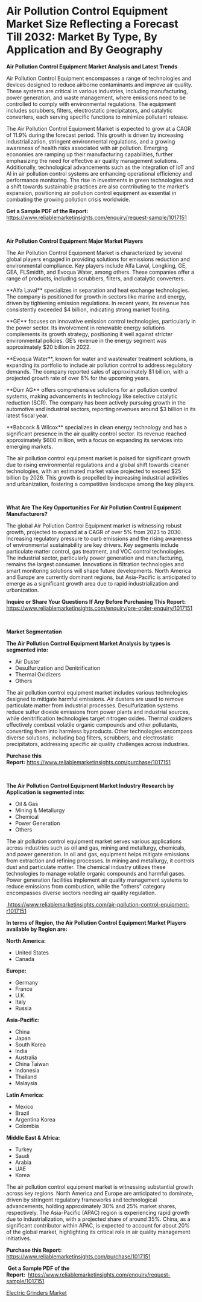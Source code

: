 <p><h1>Air Pollution Control Equipment Market Size Reflecting a Forecast Till 2032: Market By Type, By Application and By Geography</h1></p><p><strong>Air Pollution Control Equipment Market Analysis and Latest Trends</strong></p>
<p><p>Air Pollution Control Equipment encompasses a range of technologies and devices designed to reduce airborne contaminants and improve air quality. These systems are critical in various industries, including manufacturing, power generation, and waste management, where emissions need to be controlled to comply with environmental regulations. The equipment includes scrubbers, filters, electrostatic precipitators, and catalytic converters, each serving specific functions to minimize pollutant release.</p><p>The Air Pollution Control Equipment Market is expected to grow at a CAGR of 11.9% during the forecast period. This growth is driven by increasing industrialization, stringent environmental regulations, and a growing awareness of health risks associated with air pollution. Emerging economies are ramping up their manufacturing capabilities, further emphasizing the need for effective air quality management solutions. Additionally, technological advancements such as the integration of IoT and AI in air pollution control systems are enhancing operational efficiency and performance monitoring. The rise in investments in green technologies and a shift towards sustainable practices are also contributing to the market's expansion, positioning air pollution control equipment as essential in combating the growing pollution crisis worldwide.</p></p>
<p><strong>Get a Sample PDF of the Report:&nbsp;</strong> <a href="https://www.reliablemarketinsights.com/enquiry/request-sample/1017151?utm_campaign=2531&utm_medium=2&utm_source=Github&utm_content=ia&utm_term=09042025&utm_id=air-pollution-control-equipment">https://www.reliablemarketinsights.com/enquiry/request-sample/1017151</a></p>
<p>&nbsp;</p>
<p><strong>Air Pollution Control Equipment Major Market Players</strong></p>
<p><p>The Air Pollution Control Equipment Market is characterized by several global players engaged in providing solutions for emissions reduction and environmental compliance. Key players include Alfa Laval, Longking, GE, GEA, FLSmidth, and Evoqua Water, among others. These companies offer a range of products, including scrubbers, filters, and catalytic converters.</p><p>**Alfa Laval** specializes in separation and heat exchange technologies. The company is positioned for growth in sectors like marine and energy, driven by tightening emission regulations. In recent years, its revenue has consistently exceeded $4 billion, indicating strong market footing.</p><p>**GE** focuses on innovative emission control technologies, particularly in the power sector. Its involvement in renewable energy solutions complements its growth strategy, positioning it well against stricter environmental policies. GE’s revenue in the energy segment was approximately $20 billion in 2022.</p><p>**Evoqua Water**, known for water and wastewater treatment solutions, is expanding its portfolio to include air pollution control to address regulatory demands. The company reported sales of approximately $1 billion, with a projected growth rate of over 6% for the upcoming years.</p><p>**Dürr AG** offers comprehensive solutions for air pollution control systems, making advancements in technology like selective catalytic reduction (SCR). The company has been actively pursuing growth in the automotive and industrial sectors, reporting revenues around $3 billion in its latest fiscal year.</p><p>**Babcock & Wilcox** specializes in clean energy technology and has a significant presence in the air quality control sector. Its revenue reached approximately $600 million, with a focus on expanding its services into emerging markets.</p><p>The air pollution control equipment market is poised for significant growth due to rising environmental regulations and a global shift towards cleaner technologies, with an estimated market value projected to exceed $25 billion by 2026. This growth is propelled by increasing industrial activities and urbanization, fostering a competitive landscape among the key players.</p></p>
<p>&nbsp;</p>
<p><strong>What Are The Key Opportunities For Air Pollution Control Equipment Manufacturers?</strong></p>
<p><p>The global Air Pollution Control Equipment market is witnessing robust growth, projected to expand at a CAGR of over 5% from 2023 to 2030. Increasing regulatory pressure to curb emissions and the rising awareness of environmental sustainability are key drivers. Key segments include particulate matter control, gas treatment, and VOC control technologies. The industrial sector, particularly power generation and manufacturing, remains the largest consumer. Innovations in filtration technologies and smart monitoring solutions will shape future developments. North America and Europe are currently dominant regions, but Asia-Pacific is anticipated to emerge as a significant growth area due to rapid industrialization and urbanization.</p></p>
<p><strong>Inquire or Share Your Questions If Any Before Purchasing This Report:</strong> <a href="https://www.reliablemarketinsights.com/enquiry/pre-order-enquiry/1017151?utm_campaign=2531&utm_medium=2&utm_source=Github&utm_content=ia&utm_term=09042025&utm_id=air-pollution-control-equipment">https://www.reliablemarketinsights.com/enquiry/pre-order-enquiry/1017151</a></p>
<p>&nbsp;</p>
<p><strong>Market Segmentation</strong></p>
<p><strong>The Air Pollution Control Equipment Market Analysis by types is segmented into:</strong></p>
<p><ul><li>Air Duster</li><li>Desulfurization and Denitrification</li><li>Thermal Oxidizers</li><li>Others</li></ul></p>
<p><p>The air pollution control equipment market includes various technologies designed to mitigate harmful emissions. Air dusters are used to remove particulate matter from industrial processes. Desulfurization systems reduce sulfur dioxide emissions from power plants and industrial sources, while denitrification technologies target nitrogen oxides. Thermal oxidizers effectively combust volatile organic compounds and other pollutants, converting them into harmless byproducts. Other technologies encompass diverse solutions, including bag filters, scrubbers, and electrostatic precipitators, addressing specific air quality challenges across industries.</p></p>
<p><strong>Purchase this Report:&nbsp;</strong><a href="https://www.reliablemarketinsights.com/purchase/1017151?utm_campaign=2531&utm_medium=2&utm_source=Github&utm_content=ia&utm_term=09042025&utm_id=air-pollution-control-equipment">https://www.reliablemarketinsights.com/purchase/1017151</a></p>
<p>&nbsp;</p>
<p><strong>The Air Pollution Control Equipment Market Industry Research by Application is segmented into:</strong></p>
<p><ul><li>Oil & Gas</li><li>Mining & Metallurgy</li><li>Chemical</li><li>Power Generation</li><li>Others</li></ul></p>
<p><p>The air pollution control equipment market serves various applications across industries such as oil and gas, mining and metallurgy, chemicals, and power generation. In oil and gas, equipment helps mitigate emissions from extraction and refining processes. In mining and metallurgy, it controls dust and particulate matter. The chemical industry utilizes these technologies to manage volatile organic compounds and harmful gases. Power generation facilities implement air quality management systems to reduce emissions from combustion, while the "others" category encompasses diverse sectors needing air quality regulation.</p></p>
<p><a href="https://www.reliablemarketinsights.com/air-pollution-control-equipment-r1017151?utm_campaign=2531&utm_medium=2&utm_source=Github&utm_content=ia&utm_term=09042025&utm_id=air-pollution-control-equipment">&nbsp;https://www.reliablemarketinsights.com/air-pollution-control-equipment-r1017151</a></p>
<p><strong>In terms of Region, the Air Pollution Control Equipment Market Players available by Region are:</strong></p>
<p>
    <p> <strong> North America: </strong>
        <ul>
            <li>United States</li>
            <li>Canada</li>
        </ul>
        </p> 
    <p> <strong> Europe: </strong>
        <ul>
            <li>Germany</li>
            <li>France</li>
            <li>U.K.</li>
            <li>Italy</li>
            <li>Russia</li>
        </ul>
        </p> 
    <p> <strong> Asia-Pacific: </strong>
        <ul>
            <li>China</li>
            <li>Japan</li>
            <li>South Korea</li>
            <li>India</li>
            <li>Australia</li>
            <li>China Taiwan</li>
            <li>Indonesia</li>
            <li>Thailand</li>
            <li>Malaysia</li>
        </ul>
        </p> 
    <p> <strong> Latin America: </strong>
        <ul>
            <li>Mexico</li>
            <li>Brazil</li>
            <li>Argentina Korea</li>
            <li>Colombia</li>
        </ul>
        </p> 
    <p> <strong> Middle East & Africa: </strong>
        <ul>
            <li>Turkey</li>
            <li>Saudi</li>
            <li>Arabia</li>
            <li>UAE</li>
            <li>Korea</li>
        </ul>
    </p>
    </p>
<p><p>The air pollution control equipment market is witnessing substantial growth across key regions. North America and Europe are anticipated to dominate, driven by stringent regulatory frameworks and technological advancements, holding approximately 30% and 25% market shares, respectively. The Asia-Pacific (APAC) region is experiencing rapid growth due to industrialization, with a projected share of around 35%. China, as a significant contributor within APAC, is expected to account for about 20% of the global market, highlighting its critical role in air quality management initiatives.</p></p>
<p><strong>Purchase this Report: </strong><a href="https://www.reliablemarketinsights.com/purchase/1017151?utm_campaign=2531&utm_medium=2&utm_source=Github&utm_content=ia&utm_term=09042025&utm_id=air-pollution-control-equipment">https://www.reliablemarketinsights.com/purchase/1017151</a></p>
<p>&nbsp;<strong>Get a Sample PDF of the Report:&nbsp;&nbsp;</strong><a href="https://www.reliablemarketinsights.com/enquiry/request-sample/1017151?utm_campaign=2531&utm_medium=2&utm_source=Github&utm_content=ia&utm_term=09042025&utm_id=air-pollution-control-equipment">https://www.reliablemarketinsights.com/enquiry/request-sample/1017151</a></p>
<p><strong></strong></p>
<p><p><a href="https://github.com/techerghalim/Market-Research-Report-List-1/blob/main/electric-grinders-market.md?utm_campaign=2531&utm_medium=2&utm_source=Github&utm_content=ia&utm_term=09042025&utm_id=air-pollution-control-equipment">Electric Grinders Market</a></p></p>